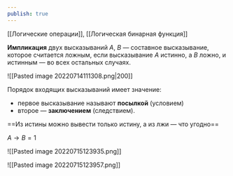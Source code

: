 ```yaml
---
publish: true
---
```

[[Логические операции]], [[Логическая бинарная функция]]

**Импликация** двух высказываний $A$, $B$ — составное высказывание, которое считается ложным, если высказывание $A$ истинно, а $B$ ложно, и истинным — во всех остальных случаях.

![[Pasted image 20220714111308.png|200]]

Порядок входящих высказываний имеет значение:
- первое высказывание называют **посылкой** (условием)
- второе — **заключением** (следствием).

==Из истины можно вывести только истину, а из лжи — что угодно==

$A→B=1$

![[Pasted image 20220715123935.png]]

![[Pasted image 20220715123957.png]]
